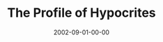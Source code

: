 ---
layout: message
category: message
series: "House of Hypocrites"
title: "The Profile of Hypocrites"
date: 2002-09-01-00-00
message_id: 266
audio: "http://s3.amazonaws.com/crossroads-media/media/legacy/mp3/House_Of_Hypocrites_03_Profile_09-01-02_Tome.mp3"
audio-duration: "37:47"
explicit: false
---